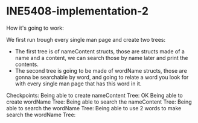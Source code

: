 # INE5408-implementation-2

How it's going to work:

We first run trough every single man page and create two trees:
  -  The first tree is of nameContent structs, those are structs made of a name and a content, we can search those
    by name later and print the contents.
 - The second tree is going to be made of wordName structs, those are gonna be searchable by word, and going to
    relate a word you look for with every single man page that has this word in it.


Checkpoints:
    Being able to create nameContent Tree: OK
    Being able to create wordName Tree:
    Being able to search the nameContent Tree:
    Being able to search the wordName Tree:
    Being able to use 2 words to make search the wordName Tree:
